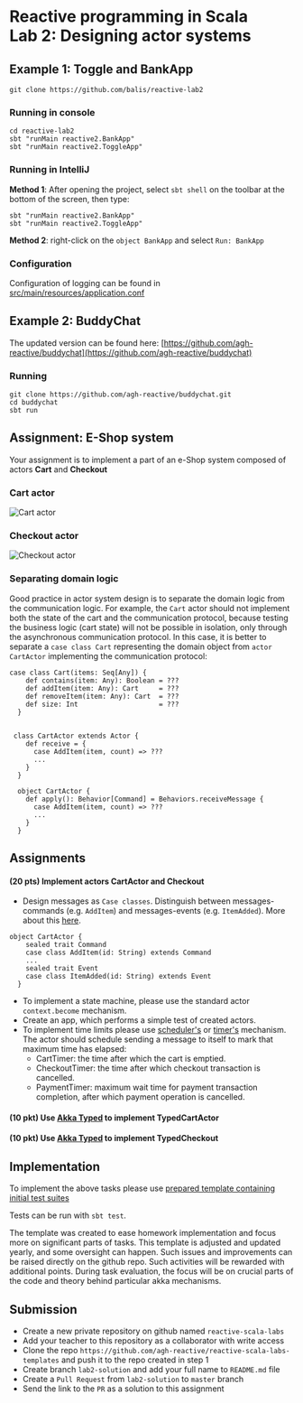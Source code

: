 # Reactive programming in Scala<br>Lab 2: Designing actor systems

## Example 1: Toggle and BankApp

```git clone https://github.com/balis/reactive-lab2```

### Running in console

```
cd reactive-lab2
sbt "runMain reactive2.BankApp"
sbt "runMain reactive2.ToggleApp"
```

### Running in IntelliJ

**Method 1**: After opening the project, select `sbt shell` on the toolbar at the bottom of the screen, then type:
```
sbt "runMain reactive2.BankApp"
sbt "runMain reactive2.ToggleApp"
```

**Method 2**: right-click on the `object BankApp` and select `Run: BankApp`

### Configuration
Configuration of logging can be found in [src/main/resources/application.conf](https://github.com/agh-reactive/reactive-lab2/blob/master/src/main/resources/application.conf)

## Example 2: BuddyChat

The updated version can be found here: [https://github.com/agh-reactive/buddychat](https://github.com/agh-reactive/buddychat)

### Running
```
git clone https://github.com/agh-reactive/buddychat.git
cd buddychat
sbt run
```

## Assignment: E-Shop system

Your assignment is to implement a part of an e-Shop system composed of actors **Cart** and **Checkout**

### Cart actor

![Cart actor](cart.png)

### Checkout actor

![Checkout actor](checkout.png)

### Separating domain logic
Good practice in actor system design is to separate the domain logic from the communication logic. For example, the `Cart` actor should not implement both the state of the cart and the communication protocol, because testing the business logic (cart state) will not be possible in isolation, only through the asynchronous communication protocol. In this case, it is better to separate a `case class Cart` representing the domain object from `actor CartActor` implementing the communication protocol:

```
case class Cart(items: Seq[Any]) {
    def contains(item: Any): Boolean = ???
    def addItem(item: Any): Cart     = ???
    def removeItem(item: Any): Cart  = ???
    def size: Int                    = ???
  }


 class CartActor extends Actor {
    def receive = {
      case AddItem(item, count) => ???
      ...
    }
  }

  object CartActor {
    def apply(): Behavior[Command] = Behaviors.receiveMessage {
      case AddItem(item, count) => ???
      ...
    }
  }
```

## Assignments
#### (20 pts) Implement actors **CartActor** and **Checkout**
- Design messages as `Case classes`. Distinguish between messages-commands (e.g. `AddItem`) and messages-events (e.g. `ItemAdded`). More about this [here](https://www.informit.com/articles/article.aspx?p=2428369).
```
object CartActor {
    sealed trait Command
    case class AddItem(id: String) extends Command
    ...
    sealed trait Event
    case class ItemAdded(id: String) extends Event
  }
```
- To implement a state machine, please use the standard actor `context.become` mechanism.
- Create an app, which performs a simple test of created actors.
- To implement time limits please use [scheduler's](https://doc.akka.io/docs/akka/current/scheduler.html#classic-scheduler) or [timer's](https://doc.akka.io/docs/akka/current/typed/from-classic.html#timers) mechanism. The actor should schedule sending a message to itself to mark that maximum time has elapsed:
  - CartTimer: the time after which the cart is emptied.
  - CheckoutTimer: the time after which checkout transaction is cancelled.
  - PaymentTimer: maximum wait time for payment transaction completion, after which payment operation is cancelled.

#### (10 pkt) Use [Akka Typed](https://doc.akka.io/docs/akka/current/typed/actors.html) to implement TypedCartActor
#### (10 pkt) Use [Akka Typed](https://doc.akka.io/docs/akka/current/typed/actors.html) to implement TypedCheckout

## Implementation 
To implement the above tasks please use [prepared template containing initial test suites](https://github.com/agh-reactive/reactive-scala-labs-templates) 

Tests can be run with `sbt test`.

The template was created to ease homework implementation and focus more on significant parts of tasks. This template is adjusted and updated yearly, and some oversight can happen. Such issues and improvements can be raised directly on the github repo. Such activities will be rewarded with additional points. During task evaluation, the focus will be on crucial parts of the code and theory behind particular akka mechanisms.

## Submission
- Create a new private repository on github named `reactive-scala-labs`
- Add your teacher to this repository as a collaborator with write access
- Clone the repo `https://github.com/agh-reactive/reactive-scala-labs-templates` and push it to the repo created in step 1
- Create branch `lab2-solution` and add your full name to `README.md` file
- Create a `Pull Request` from `lab2-solution` to `master` branch
- Send the link to the `PR` as a solution to this assignment
